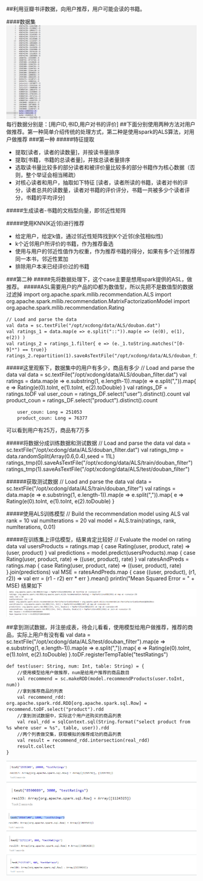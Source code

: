 ##利用豆瓣书评数据，向用户推荐，用户可能会读的书籍。

####数据集
![](https://github.com/wlwgcdxc/picture/blob/master/ASL0.1.PNG)
每行数据分别是：[用户ID,书ID,用户对书的评价]
##下面分别使用两种方法对用户做推荐。第一种简单介绍传统的处理方式，第二种是使用spark的ALS算法，对用户做推荐
###第一种
#####特征提取
- 提取[读者，读者的读数量]，并按读书量排序
- 提取[书籍，书籍的总读者量]，并按总读者量排序
- 选取读书量比较多的部分读者和被评价量比较多的部分书籍作为核心数据（否则，整个举证会相当稀疏）
- 对核心读者和用户，抽取如下特征
    [读者，读者所读的书籍，读者对书的评分，读者总共的读数量，读者对书籍的评价评分，书籍一共被多少个读者评分，书籍的平均评分]

#####生成读者-书籍的文档型向量，即邻近性矩阵

#####使用KNN(K近邻)进行推荐
- 给定用户，给定k值，通过邻近性矩阵找到K个近邻(余弦相似性)
- k个近邻用户所评价的书籍，作为推荐备选
- 使用与用户的邻近性值作为权重，作为推荐书籍的得分，如果有多个近邻推荐同一本书，邻近性累加
- 排除用户本来已经评价过的书籍

###第二种
#####先将数据处理下，这个case主要是想用spark提供的ASL，做推荐。
#####ASL需要用户的产品的ID都为数值型，所以先把不是数值型的数据过滤掉
    import org.apache.spark.mllib.recommendation.ALS
    import org.apache.spark.mllib.recommendation.MatrixFactorizationModel
    import org.apache.spark.mllib.recommendation.Rating
    
    // Load and parse the data
    val data = sc.textFile("/opt/xcdong/data/ALS/douban.dat")
    val ratings_1 = data.map(e => e.split("::")).map(e => (e(0), e(1), e(2)) )
    val ratings_2 = ratings_1.filter{ e => (e._1.toString.matches("[0-9]*") == true)}
    ratings_2.repartition(1).saveAsTextFile("/opt/xcdong/data/ALS/douban_filter.dat")

#####这里观察下，数据集中的用户有多少，商品有多少
    // Load and parse the data
    val data = sc.textFile("/opt/xcdong/data/ALS/douban_filter.dat")
    val ratings = data.map(e => e.substring(1, e.length-1)).map(e => e.split(",")).map{ e => Rating(e(0).toInt, e(1).toInt, e(2).toDouble) }
    val ratings_DF = ratings.toDF
    val user_coun = ratings_DF.select("user").distinct().count
    val product_coun = ratings_DF.select("product").distinct().count
    
        user_coun: Long = 251053 
        product_coun: Long = 76377
可以看到用户有25万，商品有7万多

#####将数据分成训练数据和测试数据
    // Load and parse the data
    val data = sc.textFile("/opt/xcdong/data/ALS/douban_filter.dat")
    val ratings_tmp = data.randomSplit(Array(0.6,0.4),seed = 11L)
    ratings_tmp(0).saveAsTextFile("/opt/xcdong/data/ALS/train/douban_filter")
    ratings_tmp(1).saveAsTextFile("/opt/xcdong/data/ALS/test/douban_filter")

######获取测试数据
    // Load and parse the data
    val data = sc.textFile("/opt/xcdong/data/ALS/train/douban_filter")
    val ratings = data.map(e => e.substring(1, e.length-1)).map(e => e.split(",")).map{ e => Rating(e(0).toInt, e(1).toInt, e(2).toDouble) }

#####使用ALS训练模型
    // Build the recommendation model using ALS
    val rank = 10
    val numIterations = 20
    val model = ALS.train(ratings, rank, numIterations, 0.01)

#####在训练集上评估模型，结果肯定比较好
    // Evaluate the model on rating data
    val usersProducts = ratings.map { case Rating(user, product, rate) =>
      (user, product)
    }
    val predictions =
      model.predict(usersProducts).map { case Rating(user, product, rate) =>
        ((user, product), rate)
      }
    val ratesAndPreds = ratings.map { case Rating(user, product, rate) =>
      ((user, product), rate)
    }.join(predictions)
    val MSE = ratesAndPreds.map { case ((user, product), (r1, r2)) =>
      val err = (r1 - r2)
      err * err
    }.mean()
    println("Mean Squared Error = " + MSE)
结果如下
![](https://github.com/wlwgcdxc/picture/blob/master/ALS0.PNG)

##拿到测试数据，并注册成表，待会儿看看，使用模型给用户做推荐，推荐的商品，实际上用户有没有看
    val data = sc.textFile("/opt/xcdong/data/ALS/test/douban_filter").map(e => e.substring(1, e.length-1)).map(e => e.split(",")).map{ e => Rating(e(0).toInt, e(1).toInt, e(2).toDouble) }.toDF.registerTempTable("testRatings")
    
    def test(user: String, num: Int, table: String) = {
        //使用模型给用户做推荐，num是给用户推荐的商品数目
        val recommend = sc.makeRDD(model.recommendProducts(user.toInt, num))
        //拿到推荐商品的列表
        val recommend_rdd: org.apache.spark.rdd.RDD[org.apache.spark.sql.Row] = recommend.toDF.select("product").rdd
        //拿到测试数据中，实际这个用户还购买的商品列表
        val real_rdd = sqlContext.sql(String.format("select product from %s where user = %s", table, user)).rdd
        //两个列表做交集，获取模拟的推荐成功的商品列表
        val result = recommend_rdd.intersection(real_rdd)
        result.collect
    }

![](https://github.com/wlwgcdxc/picture/blob/master/ALS1.PNG)
![](https://github.com/wlwgcdxc/picture/blob/master/ALS2.PNG)
![](https://github.com/wlwgcdxc/picture/blob/master/ALS3.PNG)
![](https://github.com/wlwgcdxc/picture/blob/master/ALS4.PNG)
![](https://github.com/wlwgcdxc/picture/blob/master/ALS5.PNG)
